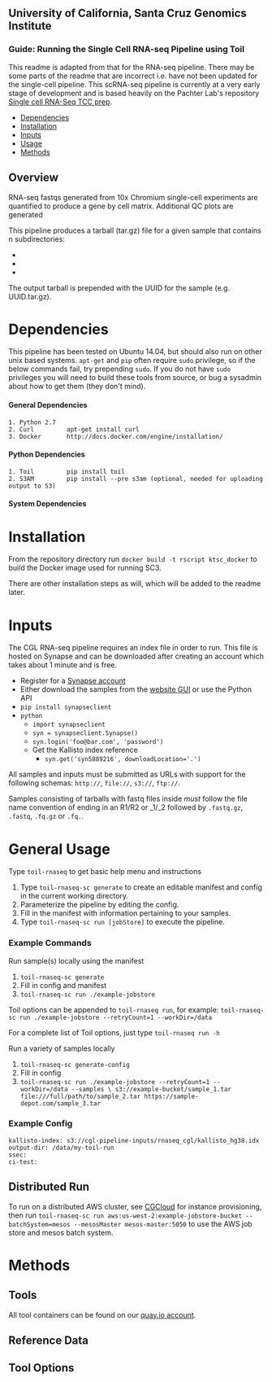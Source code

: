 ## University of California, Santa Cruz Genomics Institute
### Guide: Running the Single Cell RNA-seq Pipeline using Toil

This readme is adapted from that for the RNA-seq pipeline. There may be some parts of the readme that are incorrect i.e. have not been updated for the single-cell pipeline. This scRNA-seq pipeline is currently at a very early stage of development and is based heavily on the Pachter Lab's repository [Single cell RNA-Seq TCC prep](https://github.com/pachterlab/scRNA-Seq-TCC-prep).

- [Dependencies](#dependencies)
- [Installation](#installation)
- [Inputs](#inputs)
- [Usage](#general-usage)
- [Methods](#methods)


## Overview

RNA-seq fastqs generated from 10x Chromium single-cell experiments are quantified to produce a gene by cell matrix.
Additional QC plots are generated 

This pipeline produces a tarball (tar.gz) file for a given sample that contains n subdirectories:

- 
- 
- 

The output tarball is prepended with the UUID for the sample (e.g. UUID.tar.gz). 

# Dependencies

This pipeline has been tested on Ubuntu 14.04, but should also run on other unix based systems.  `apt-get` and `pip`
often require `sudo` privilege, so if the below commands fail, try prepending `sudo`.  If you do not have `sudo` 
privileges you will need to build these tools from source, or bug a sysadmin about how to get them (they don't mind). 

#### General Dependencies

    1. Python 2.7
    2. Curl         apt-get install curl
    3. Docker       http://docs.docker.com/engine/installation/

#### Python Dependencies

    1. Toil         pip install toil
    2. S3AM         pip install --pre s3am (optional, needed for uploading output to S3)
    
    
#### System Dependencies


# Installation
From the repository directory run `docker build -t rscript ktsc_docker` to build the Docker image used for running SC3.

There are other installation steps as will, which will be added to the readme later.
 
# Inputs

The CGL RNA-seq pipeline requires an index file in order to run. This file is hosted on Synapse and can 
be downloaded after creating an account which takes about 1 minute and is free. 

* Register for a [Synapse account](https://www.synapse.org/#!RegisterAccount:0)
* Either download the samples from the [website GUI](https://www.synapse.org/#!Synapse:syn5886029) or use the Python API
* `pip install synapseclient`
* `python`
    * `import synapseclient`
    * `syn = synapseclient.Synapse()`
    * `syn.login('foo@bar.com', 'password')`
    * Get the Kallisto index reference
        * `syn.get('syn5889216', downloadLocation='.')`
        
 
All samples and inputs must be submitted as URLs with support for the following schemas: 
`http://`, `file://`, `s3://`, `ftp://`.

Samples consisting of tarballs with fastq files inside _must_ follow the file name convention of ending in an 
R1/R2 or \_1/\_2 followed by `.fastq.gz`, `.fastq`, `.fq.gz` or `.fq.`.

# General Usage

Type `toil-rnaseq` to get basic help menu and instructions
 
1. Type `toil-rnaseq-sc generate` to create an editable manifest and config in the current working directory.
2. Parameterize the pipeline by editing the config.
3. Fill in the manifest with information pertaining to your samples.
4. Type `toil-rnaseq-sc run [jobStore]` to execute the pipeline.

### Example Commands

Run sample(s) locally using the manifest

1. `toil-rnaseq-sc generate`
2. Fill in config and manifest
3. `toil-rnaseq-sc run ./example-jobstore`

Toil options can be appended to `toil-rnaseq run`, for example:
`toil-rnaseq-sc run ./example-jobstore --retryCount=1 --workDir=/data`

For a complete list of Toil options, just type `toil-rnaseq run -h`

Run a variety of samples locally

1. `toil-rnaseq-sc generate-config`
2. Fill in config
3. `toil-rnaseq-sc run ./example-jobstore --retryCount=1 --workDir=/data --samples \
    s3://example-bucket/sample_1.tar file:///full/path/to/sample_2.tar https://sample-depot.com/sample_3.tar`

### Example Config

```
kallisto-index: s3://cgl-pipeline-inputs/rnaseq_cgl/kallisto_hg38.idx
output-dir: /data/my-toil-run
ssec: 
ci-test:
```


## Distributed Run

To run on a distributed AWS cluster, see [CGCloud](https://github.com/BD2KGenomics/cgcloud) for instance provisioning, 
then run `toil-rnaseq-sc run aws:us-west-2:example-jobstore-bucket --batchSystem=mesos --mesosMaster mesos-master:5050`
to use the AWS job store and mesos batch system. 

# Methods

## Tools
    
All tool containers can be found on our [quay.io account](quay.io/organization/ucsc_cgl).

## Reference Data


## Tool Options

